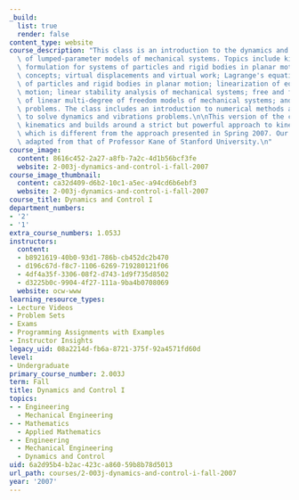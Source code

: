 ```yaml
---
_build:
  list: true
  render: false
content_type: website
course_description: "This class is an introduction to the dynamics and vibrations\
  \ of lumped-parameter models of mechanical systems. Topics include kinematics; force-momentum\
  \ formulation for systems of particles and rigid bodies in planar motion; work-energy\
  \ concepts; virtual displacements and virtual work; Lagrange's equations for systems\
  \ of particles and rigid bodies in planar motion; linearization of equations of\
  \ motion; linear stability analysis of mechanical systems; free and forced vibration\
  \ of linear multi-degree of freedom models of mechanical systems; and matrix eigenvalue\
  \ problems. The class includes an introduction to numerical methods and using MATLAB\xAE\
  \ to solve dynamics and vibrations problems.\n\nThis version of the class stresses\
  \ kinematics and builds around a strict but powerful approach to kinematic formulation\
  \ which is different from the approach presented in Spring 2007. Our notation was\
  \ adapted from that of Professor Kane of Stanford University.\n"
course_image:
  content: 8616c452-2a27-a8fb-7a2c-4d1b56bcf3fe
  website: 2-003j-dynamics-and-control-i-fall-2007
course_image_thumbnail:
  content: ca32d409-d6b2-10c1-a5ec-a94cd6b6ebf3
  website: 2-003j-dynamics-and-control-i-fall-2007
course_title: Dynamics and Control I
department_numbers:
- '2'
- '1'
extra_course_numbers: 1.053J
instructors:
  content:
  - b8921619-40b0-93d1-786b-cb452dc2b470
  - d196c67d-f8c7-1106-6269-719280121f06
  - 4df4a35f-3306-08f2-d743-1d9f735d8502
  - d3225b0c-9904-4f27-111a-9ba4b0708069
  website: ocw-www
learning_resource_types:
- Lecture Videos
- Problem Sets
- Exams
- Programming Assignments with Examples
- Instructor Insights
legacy_uid: 08a2214d-fb6a-8721-375f-92a4571fd60d
level:
- Undergraduate
primary_course_number: 2.003J
term: Fall
title: Dynamics and Control I
topics:
- - Engineering
  - Mechanical Engineering
- - Mathematics
  - Applied Mathematics
- - Engineering
  - Mechanical Engineering
  - Dynamics and Control
uid: 6a2d95b4-b2ac-423c-a860-59b8b78d5013
url_path: courses/2-003j-dynamics-and-control-i-fall-2007
year: '2007'
---
```

